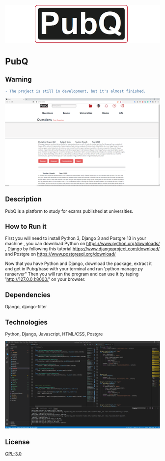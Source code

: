 
<img src="images/logo.png">

# PubQ

## Warning

```diff 
- The project is still in development, but it's almost finished. 
```
![](images/Pubq1.png)

## Description

PubQ is a platform to study for exams published at universities.

## How to Run it

First you will need to install Python 3, Django 3 and Postgre 13 in your machine , you can download Python on https://www.python.org/downloads/ , Django by following this tutorial https://www.djangoproject.com/download/ and Postgre on https://www.postgresql.org/download/

Now that you have Python and Django, download the package, extract it and get in Pubq/base with your terminal and run 'python manage.py runserver"
Then you will run the program and can use it by taping 'http://127.0.0.1:8000/' on your browser.


## Dependencies

Django, django-filter

## Technologies

Python, Django, Javascript, HTML/CSS, Postgre

![](Pubq2.png)

## License
[GPL-3.0](https://www.gnu.org/licenses/gpl-3.0.en.html)
